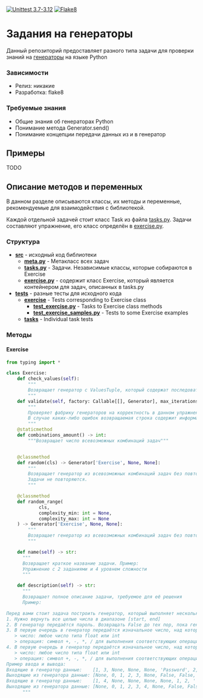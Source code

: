 [![Unittest 3.7-3.12](https://github.com/ArtichaTM/KisPyGenerators2/actions/workflows/unittest.yml/badge.svg)](https://github.com/ArtichaTM/KisPyGenerators2/actions/workflows/unittest.yml)
[![Flake8](https://github.com/ArtichaTM/KisPyGenerators2/actions/workflows/flake8.yml/badge.svg)](https://github.com/ArtichaTM/KisPyGenerators2/actions/workflows/flake8.yml)

# Задания на генераторы
Данный репозиторий предоставляет разного типа задачи для проверки знаний на [генераторы](https://docs.python.org/3/howto/functional.html#generators) на языке Python
### Зависимости
* Релиз: никакие
* Разработка: flake8
### Требуемые знания
* Общие знания об генераторах Python
* Понимание метода Generator.send()
* Понимание концепции передачи данных из и в генератор
## Примеры
TODO
## Описание методов и переменных
В данном разделе описываются классы, их методы и переменные, рекомендуемые для взаимодействия с библиотекой.

Каждой отдельной задачей стоит класс Task из файла [tasks.py](src/tasks.py). Задачи составляют упражнение, его класс определён в [exercise.py](src/exercise.py).

### Структура
* **[src](/src)** - исходный код библиотеки
  * **[meta.py](src/meta.py)** - Метакласс всех задач
  * **[tasks.py](src/tasks.py)** - Задачи. Независимые классы, которые собираются в Exercise
  * **[exercise.py](src/exercise.py)** - содержит класс Exercise, который является контейнером для задач, описанных в tasks.py
* **[tests](/tests)** - разные тесты для исходного кода
  * **[exercise](tests/exercise)** - Tests corresponding to Exercise class
    * **[test_exercise.py](tests/exercise/test_exercise.py)** - Tasks to Exercise class methods
    * **[test_exercise_samples.py](tests/exercise/test_exercise_samples.py)** - Tests to some Exercise examples
  * **[tasks](tests/tasks)** - Individual task tests
### Методы
#### Exercise
```python
from typing import *

class Exercise:
    def check_values(self):
        """
        Возвращает генератор с ValuesTuple, который содержат последовательные значения из каждой задачи
        """
    def validate(self, factory: Callable[[], Generator], max_iterations: int = 50) -> str:
        """
        Проверяет фабрику генераторов на корректность в данном упражнение.
        В случае каких-либо ошибок возвращаемая строка содержит информацию об ошибке
        """
    @staticmethod
    def combinations_amount() -> int:
        """Возвращает число всевозможных комбинаций задач"""


    @classmethod
    def random(cls) -> Generator['Exercise', None, None]:
        """
        Возвращает генератор из всевозможных комбинаций задач без повторения.
        Задачи не повторяются.
        """

    @classmethod
    def random_range(
            cls,
            complexity_min: int = None,
            complexity_max: int = None
    ) -> Generator['Exercise', None, None]:
        """
        Возвращает генератор из всевозможных комбинаций задач без повторения со сложностью в отрезке complexity_min <= task.complexity <= complexity_min
        """

    def name(self) -> str:
      """
      Возвращает краткое название задачи. Пример:
      Упражнение с 2 заданиями и 4 уровнем сложности
      """

    def description(self) -> str:
      """
      Возвращает полное описание задачи, требуемое для её решения
      Пример:

Перед вами стоит задача построить генератор, который выполняет несколько последовательных задач:
1. Нужно вернуть все целые числа в диапазоне [start, end]
2. В генератор передаётся пароль. Возвращать False до тех пор, пока генератору не будет передан тот же пароль. В этом случае вернуть True и закончить работу
3. В первую очередь в генератор передаётся изначальное число, над которым будут производится операции, возвращая его обратно. Дальше в генератор будут передаваться пары (операция, число), где:
   > число: любое число типа float или int
   > операция: символ +, -, *, / для выполнения соответствующих операций
4. В первую очередь в генератор передаётся изначальное число, над которым будут производится операции, возвращая его обратно. Дальше в генератор будут передаваться пары (операция, число), где:
   > число: любое число типа float или int
   > операция: символ +, -, *, / для выполнения соответствующих операций
Пример ввода и вывода:
Входящие в генератор данные:    [1, 3, None, None, None, 'Password', 2, '', 'Password', 0, ('+', 5), None, 0, ('+', 5), None] 15
Выходящие из генератора данные: [None, 0, 1, 2, 3, None, False, False, True, 0, 5, 0, 5] 13
Входящие в генератор данные:    [1, 4, None, None, None, None, 1, 2, '', 1, 70, ('*', 2), None, 70, ('*', 2), None] 16
Выходящие из генератора данные: [None, 0, 1, 2, 3, 4, None, False, False, True, 70, 140, 70, 140] 14
      """

```

